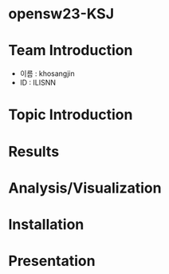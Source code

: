 # opensw23-KSJ

# Team Introduction
* 이름 : khosangjin 
 * ID :  ILISNN

# Topic Introduction

# Results

# Analysis/Visualization

# Installation

# Presentation
